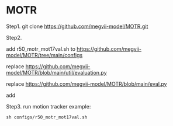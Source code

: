 # MOTR

Step1.  git clone https://github.com/megvii-model/MOTR.git


Step2. 

add r50_motr_mot17val.sh to https://github.com/megvii-model/MOTR/tree/main/configs
   
replace https://github.com/megvii-model/MOTR/blob/main/util/evaluation.py

replace https://github.com/megvii-model/MOTR/blob/main/eval.py

add 

Step3. run motion tracker example:
```
sh configs/r50_motr_mot17val.sh
```









